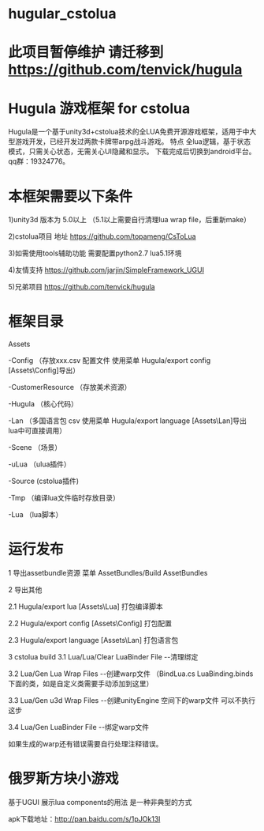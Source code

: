 # hugular_cstolua

此项目暂停维护 请迁移到 https://github.com/tenvick/hugula
======
Hugula 游戏框架 for cstolua
======
Hugula是一个基于unity3d+cstolua技术的全LUA免费开源游戏框架，适用于中大型游戏开发，已经开发过两款卡牌带arpg战斗游戏。
特点 全lua逻辑，基于状态模式，只需关心状态，无需关心UI隐藏和显示。
下载完成后切换到android平台。
qq群：19324776。
 
本框架需要以下条件
======
1)unity3d 版本为 5.0以上 （5.1以上需要自行清理lua wrap file，后重新make）

2)cstolua项目 地址 https://github.com/topameng/CsToLua

3)如需使用tools辅助功能 需要配置python2.7 lua5.1环境

4)友情支持 https://github.com/jarjin/SimpleFramework_UGUI

5)兄弟项目 https://github.com/tenvick/hugula

框架目录
======
Assets

-Config               （存放xxx.csv 配置文件 使用菜单 Hugula/export config [Assets\Config]导出）

-CustomerResource     （存放美术资源）

-Hugula               （核心代码）

-Lan                  （多国语言包 csv   使用菜单 Hugula/export language [Assets\Lan]导出 lua中可直接调用）

-Scene                （场景）

-uLua                 （ulua插件）

-Source               (cstolua插件)

-Tmp                  （编译lua文件临时存放目录）

-Lua                  （lua脚本）


运行发布
======
1 导出assetbundle资源 菜单 AssetBundles/Build AssetBundles

2 导出其他

 2.1 Hugula/export lua [Assets\Lua]          打包编译脚本 

 2.2 Hugula/export config [Assets\Config]    打包配置
 
 2.3 Hugula/export language [Assets\Lan]     打包语言包 

3 cstolua build
 3.1 Lua/Lua/Clear LuaBinder File --清理绑定
 
 3.2 Lua/Gen Lua Wrap Files     --创建warp文件 （BindLua.cs   LuaBinding.binds 下面的类，如是自定义类需要手动添加到这里）
 
 3.3 Lua/Gen u3d Wrap Files     --创建unityEngine 空间下的warp文件 可以不执行这步
 
 3.4 Lua/Gen LuaBinder File     --绑定warp文件
 

如果生成的warp还有错误需要自行处理注释错误。

俄罗斯方块小游戏
======
基于UGUI 
展示lua components的用法
是一种非典型的方式

apk下载地址：http://pan.baidu.com/s/1pJOk13l
